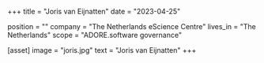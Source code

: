 +++
title = "Joris van Eijnatten"
date = "2023-04-25"

position = ""
company = "The Netherlands eScience Centre"
lives_in = "The Netherlands"
scope = "ADORE.software governance"

[asset]
  image = "joris.jpg"
  text = "Joris van Eijnatten"
+++
